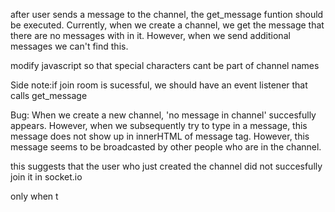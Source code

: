 after user sends a message to the channel, the get_message funtion should be executed. Currently, when we create a channel, we get the message that there are no messages with in it. However, when we send additional messages we can't find this.

modify javascript so that special characters cant be part of channel names 

Side note:if join room is sucessful, we should have an event listener that calls get_message

Bug: When we create a new channel, 'no message in channel' succesfully appears. However, when we subsequently try to type in a message, this message does not show up in innerHTML of message tag. However, this message seems to be broadcasted by other people who are in the channel.

this suggests that the user who just created the channel did not succesfully join it in socket.io

only when t